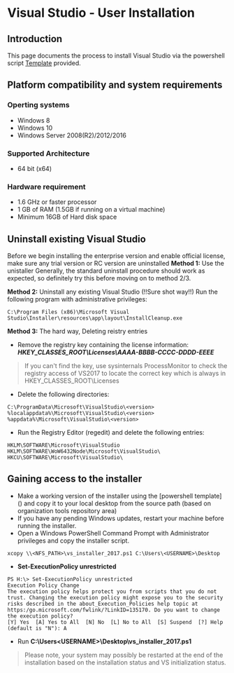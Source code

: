 # Visual Studio - User Installation

## Introduction
This page documents the process to install Visual Studio via the powershell script [Template](VS_Installer_template.ps1) provided.

## Platform compatibility and system requirements
### Operting systems
* Windows 8
* Windows 10
* Windows Server 2008(R2)/2012/2016

### Supported Architecture
* 64 bit (x64)

### Hardware requirement
* 1.6 GHz or faster processor
* 1 GB of RAM (1.5GB if running on a virtual machine)
* Minimum 16GB of Hard disk space

## Uninstall existing Visual Studio
Before we begin installing the enterprise version and enable official license, make sure any trial version or RC version are uninstalled
__Method 1:__ Use the unistaller
Generally, the standard uninstall procedure should work as expected, so definitely try this before moving on to method 2/3.

__Method 2:__ Uninstall any existing Visual Studio (!!Sure shot way!!)
Run the following program with administrative privileges: 
```
C:\Program Files (x86)\Microsoft Visual Studio\Installer\resources\app\layout\InstallCleanup.exe
```

__Method 3:__ The hard way, Deleting reistry entries
* Remove the registry key containing the license information: ***HKEY_CLASSES_ROOT\Licenses\AAAA-BBBB-CCCC-DDDD-EEEE***
> If you can't find the key, use sysinternals ProcessMonitor to check the registry access of VS2017 to locate the correct key which is always in HKEY_CLASSES_ROOT\Licenses
* Delete the following directories: 
```
C:\ProgramData\Microsoft\VisualStudio\<version>
%localappdata%\Microsoft\VisualStudio\<version>
%appdata%\Microsoft\VisualStudio\<version>
```
* Run the Registry Editor (regedit) and delete the following entries: 
```
HKLM\SOFTWARE\Microsoft\VisualStudio
HKLM\SOFTWARE\WoW6432Node\Microsoft\VisualStudio\
HKCU\SOFTWARE\Microsoft\VisualStudio\
```

## Gaining access to the installer
* Make a working version of the installer using the [powershell template] () and copy it to your local desktop from the source path (based on organization tools repository area)
* If you have any pending Windows updates, restart your machine before running the installer.
* Open a Windows PowerShell Command Prompt with Administrator privileges and copy the installer script.
```
xcopy \\<NFS_PATH>\vs_installer_2017.ps1 C:\Users\<USERNAME>\Desktop 
```
* __Set-ExecutionPolicy unrestricted__ 
```
PS H:\> Set-ExecutionPolicy unrestricted
Execution Policy Change
The execution policy helps protect you from scripts that you do not trust. Changing the execution policy might expose you to the security risks described in the about_Execution_Policies help topic at https:/go.microsoft.com/fwlink/?LinkID=135170. Do you want to change
the execution policy?
[Y] Yes  [A] Yes to All  [N] No  [L] No to All  [S] Suspend  [?] Help (default is "N"): A
```
* Run __C:\Users\<USERNAME>\Desktop\vs_installer_2017.ps1__
> Please note, your system may possibly be restarted at the end of the installation based on the installation status and VS initialization status.
